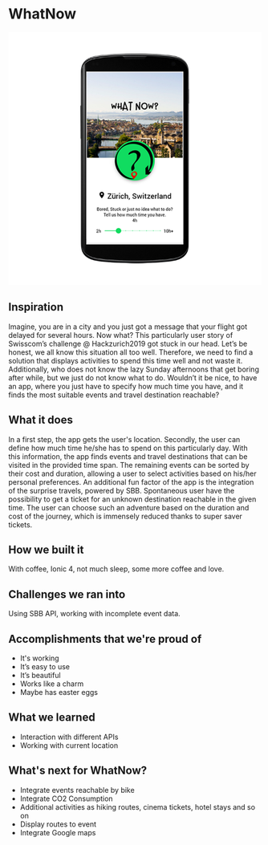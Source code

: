 # WhatNow
![alt text](mockuppng.png)
## Inspiration
Imagine, you are in a city and you just got a message that your flight got delayed for several hours. Now what? This particularly user story of Swisscom’s challenge @ Hackzurich2019 got stuck in our head. Let’s be honest, we all know this situation all too well. Therefore, we need to find a solution that displays activities to spend this time well and not waste it. Additionally, who does not know the lazy Sunday afternoons that get boring after while, but we just do not know what to do. Wouldn’t it be nice, to have an app, where you just have to specify how much time you have, and it finds the most suitable events and travel destination reachable? 

## What it does
In a first step, the app gets the user's location. Secondly, the user can define how much time he/she has to spend on this particularly day. With this information, the app finds events and travel destinations that can be visited in the provided time span. 
The remaining events can be sorted by their cost and duration, allowing a user to select activities based on his/her personal preferences. 
An additional fun factor of the app is the integration of the surprise travels, powered by SBB. Spontaneous user have the possibility to get a ticket for an unknown destination reachable in the given time.
The user can choose such an adventure based on the duration and cost of the journey, which is immensely reduced thanks to super saver tickets.

## How we built it
With coffee, Ionic 4, not much sleep, some more coffee and love.

## Challenges we ran into
Using SBB API, working with incomplete event data.

## Accomplishments that we're proud of
* It's working
* It’s easy to use
* It’s beautiful
* Works like a charm
* Maybe has easter eggs

## What we learned
* Interaction with different APIs
* Working with current location

## What's next for WhatNow?
* Integrate events reachable by bike 
* Integrate CO2 Consumption
* Additional activities as hiking routes, cinema tickets, hotel stays and so on
* Display routes to event
* Integrate Google maps
